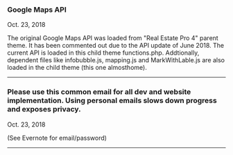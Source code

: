 ### Google Maps API

Oct. 23, 2018

The original Google Maps API was loaded from "Real Estate Pro 4" parent theme. It has been commented out due to the API update of June 2018. The current API is loaded in this child theme functions.php. Addtionally, dependent files like infobubble.js, mapping.js and MarkWithLable.js are also loaded in the child theme (this one almosthome).

*************************************************************
### Please use this common email for all dev and website implementation. Using personal emails slows down progress and exposes privacy.

Oct. 23, 2018

(See Evernote for email/password)

*************************************************************
